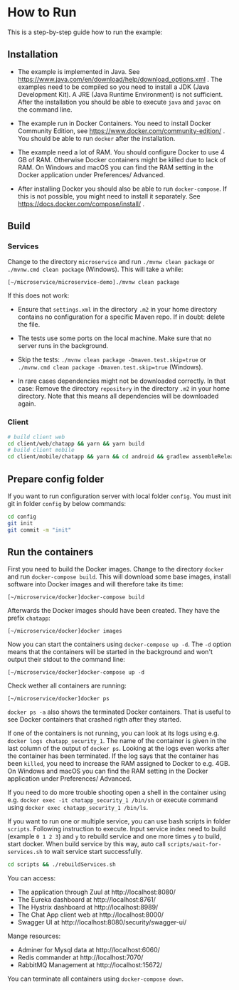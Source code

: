 # How to Run

This is a step-by-step guide how to run the example:

## Installation

* The example is implemented in Java. See
   https://www.java.com/en/download/help/download_options.xml . The
   examples need to be compiled so you need to install a JDK (Java
   Development Kit). A JRE (Java Runtime Environment) is not
   sufficient. After the installation you should be able to execute
   `java` and `javac` on the command line.

* The example run in Docker Containers. You need to install Docker
  Community Edition, see https://www.docker.com/community-edition/
  . You should be able to run `docker` after the installation.

* The example need a lot of RAM. You should configure Docker to use 4
  GB of RAM. Otherwise Docker containers might be killed due to lack
  of RAM. On Windows and macOS you can find the RAM setting in the
  Docker application under Preferences/ Advanced.
  
* After installing Docker you should also be able to run
  `docker-compose`. If this is not possible, you might need to install
  it separately. See https://docs.docker.com/compose/install/ .

## Build
### Services
Change to the directory `microservice` and run `./mvnw clean
package` or `./mvnw.cmd clean package` (Windows). This will take a while:

```
[~/microservice/microservice-demo]./mvnw clean package
```

If this does not work:

* Ensure that `settings.xml` in the directory `.m2` in your home
directory contains no configuration for a specific Maven repo. If in
doubt: delete the file.

* The tests use some ports on the local machine. Make sure that no
server runs in the background.

* Skip the tests: `./mvnw clean package
  -Dmaven.test.skip=true` or `./mvnw.cmd clean package
  -Dmaven.test.skip=true` (Windows).

* In rare cases dependencies might not be downloaded correctly. In
  that case: Remove the directory `repository` in the directory `.m2`
  in your home directory. Note that this means all dependencies will
  be downloaded again.

### Client
```sh
# build client web
cd client/web/chatapp && yarn && yarn build
# build client mobile
cd client/mobile/chatapp && yarn && cd android && gradlew assembleRelease
```
## Prepare config folder
If you want to run configuration server with local folder `config`. 
You must init git in folder `config` by below commands:
```sh
cd config
git init
git commit -m "init"
```
## Run the containers

First you need to build the Docker images. Change to the directory
`docker` and run `docker-compose build`. This will download some base
images, install software into Docker images and will therefore take
its time:

```
[~/microservice/docker]docker-compose build 
```

Afterwards the Docker images should have been created. They have the prefix
`chatapp`:

```
[~/microservice/docker]docker images
```

Now you can start the containers using `docker-compose up -d`. The
`-d` option means that the containers will be started in the
background and won't output their stdout to the command line:

```
[~/microservice/docker]docker-compose up -d
```

Check wether all containers are running:

```
[~/microservice/docker]docker ps
```
`docker ps -a`  also shows the terminated Docker containers. That is
useful to see Docker containers that crashed rigth after they started.

If one of the containers is not running, you can look at its logs using
e.g.  `docker logs chatapp_security_1`. The name of the container is
given in the last column of the output of `docker ps`. Looking at the
logs even works after the container has been
terminated. If the log says that the container has been `killed`, you
need to increase the RAM assigned to Docker to e.g. 4GB. On Windows
and macOS you can find the RAM setting in the Docker application under
Preferences/ Advanced.
  
If you need to do more trouble shooting open a shell in the container
using e.g. `docker exec -it chatapp_security_1 /bin/sh` or execute
command using `docker exec chatapp_security_1 /bin/ls`.

If you want to run one or multiple service, you can use bash scripts in folder `scripts`. 
Following instruction to execute. Input service index need to build (example `0 1 2 3`) 
and `y` to rebuild service and one more times `y` to build, start docker.
When build service by this way, auto call `scripts/wait-for-services.sh` 
to wait service start successfully.
```sh
cd scripts && ./rebuildServices.sh
```

You can access:

* The application through Zuul at http://localhost:8080/
* The Eureka dashboard at http://localhost:8761/
* The Hystrix dashboard at http://localhost:8989/
* The Chat App client web at http://localhost:8000/
* Swagger UI at http://localhost:8080/security/swagger-ui/

Mange resources:

* Adminer for Mysql data at http://localhost:6060/
* Redis commander at http://localhost:7070/
* RabbitMQ Management at http://localhost:15672/

You can terminate all containers using `docker-compose down`.
